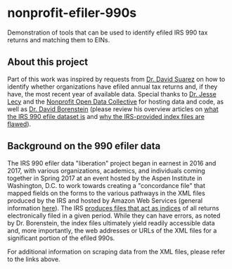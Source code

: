 # nonprofit-efiler-990s
Demonstration of tools that can be used to identify efiled IRS 990 tax returns and matching them to EINs.

## About this project

Part of this work was inspired by requests from [Dr. David Suarez](https://evans.uw.edu/profile/david-suarez/) on how to identify whether organizations have efiled annual tax returns and, if they have, the most recent year of available data. Special thanks to [Dr. Jesse Lecy](http://www.lecy.info/) and the [Nonprofit Open Data Collective](https://nonprofit-open-data-collective.github.io/) for hosting data and code, as well as [Dr. David Borenstein](https://www.open990.org/contact/) (please review his overview articles on [what the IRS 990 efile dataset is](https://medium.com/@borenstein/the-irs-990-e-file-dataset-getting-to-the-chocolatey-center-of-data-deliciousness-90f66097a600) and [why the IRS-provided index files are flawed](https://appliednonprofitresearch.com/posts/2020/06/skip-the-irs-990-efile-indices/)).

## Background on the 990 efiler data

The IRS 990 efiler data "liberation" project began in earnest in 2016 and 2017, with various organizations, academics, and individuals coming together in Spring 2017 at an event hosted by the Aspen Institute in Washington, D.C. to work towards creating a "concordance file" that mapped fields on the forms to the various pathways in the XML files produced by the IRS and hosted by Amazon Web Services (general information [here](https://registry.opendata.aws/irs990/)). The IRS [produces files that act as indices](https://docs.opendata.aws/irs-990/readme.html) of all returns electronically filed in a given period. While they can have errors, as noted by Dr. Borenstein, the index files ultimately yield readily accessible data and, more importantly, the web addresses or URLs of the XML files for a significant portion of the efiled 990s.

For additional information on scraping data from the XML files, please refer to the links above.
